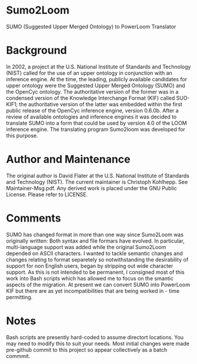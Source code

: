 # Sumo2Loom
SUMO (Suggested Upper Merged Ontology) to PowerLoom Translator

# Background

In 2002, a project at the U.S. National Institute of Standards and Technology (NIST) called for the use of an upper ontology in conjunction with an inference engine. At the time, the leading, publicly available candidates for upper ontology were the Suggested Upper Merged Ontology (SUMO) and the OpenCyc ontology. The authoritative version of the former was in a condensed version of the Knowledge Interchange Format (KIF) called SUO-KIF1; the authoritative version of the latter was embedded within the first public release of the OpenCyc inference engine, version 0.6.0b.
After a review of available ontologies and inference engines it was decided to translate SUMO into a form that could be used by version 4.0 of the LOOM inference engine. The translating program Sumo2loom was developed for this purpose.

# Author and Maintenance

The original author is David Flater at the U.S. National Institute of Standards and Technology (NIST). The current maintainer is Christoph Kohlhepp. See Maintainer-Msg.pdf.  Any derived work is placed under the GNU Public License. Please refer to LICENSE.

# Comments

SUMO has changed format in more than one way since Sumo2Loom was originally written: Both syntax and file formars have evolved. In particular, multi-language support was added while the original Sumo2Loom depended on ASCII characters. I wanted to tackle semantic changes and changes relating to format separetely so notwithstanding the desirability of support for non English users, began by stripping out wide character support. As this is not intended to be permanent, I consigned most of this work into Bash scripts which has allowed me to focus on the smantic aspects of the migration. At present we can convert SUMO into PowerLoom KIF but there are as yet incompatibilities that are being worked in - time permitting.

# Notes

Bash scripts are presently hard-coded to assume directort locations. You may need to modify this to suit your needs.
Most initial changes were made pre-github commit to this project so appear collectively as a batch commmit.

